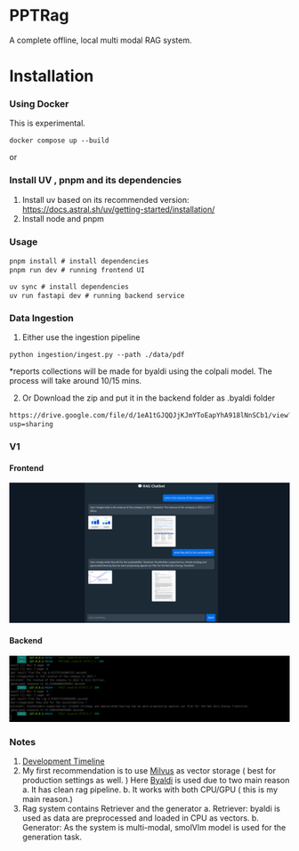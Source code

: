 # PPTRag
A complete offline, local multi modal RAG system. 

# Installation 

### Using Docker
This is experimental.

```
docker compose up --build
```

or 

### Install UV , pnpm and its dependencies
1. Install uv based on its recommended version: https://docs.astral.sh/uv/getting-started/installation/
2. Install node and pnpm
### Usage

```
pnpm install # install dependencies
pnpm run dev # running frontend UI
```

```
uv sync # install dependencies
uv run fastapi dev # running backend service
```

### Data Ingestion
1. Either use the ingestion pipeline 
```
python ingestion/ingest.py --path ./data/pdf    
```
*reports collections will be made for byaldi using the colpali model. The process will take around 10/15 mins. 

2. Or Download the zip and put it in the backend folder as .byaldi folder

```
https://drive.google.com/file/d/1eA1tGJQQJjKJmYToEapYhA918lNnSCb1/view?usp=sharing
```



### V1
#### Frontend
![chat ui](docs/imgs/v1-frontend.png)

#### Backend
![backend](docs/imgs/v1-backend.png)


### Notes

1. [Development Timeline](https://github.com/shekharkoirala/PPTRag/blob/main/changelog.md)
2. My first recommendation is to use [Milvus](https://milvus.io/) as vector storage ( best for production settings as well. ) Here [Byaldi](https://github.com/AnswerDotAI/byaldi) is used due to two main reason
a. It has clean rag pipeline.
b. It works with both CPU/GPU ( this is my main reason.)
3. Rag system contains Retriever and the generator
a. Retriever: byaldi is used as data are preprocessed and loaded in CPU as vectors. 
b. Generator: As the system is multi-modal, smolVlm model is used for the generation task. 